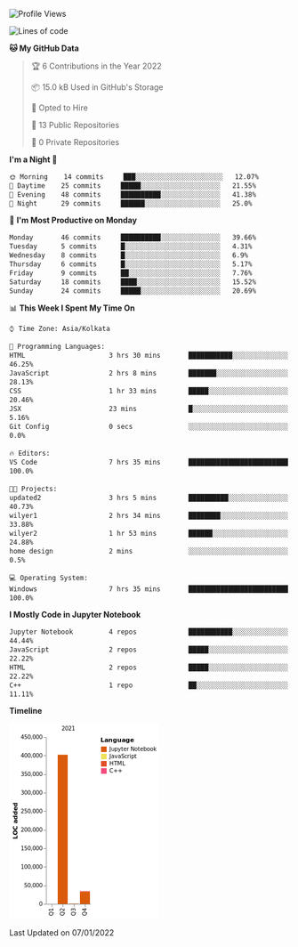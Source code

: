 <!--START_SECTION:waka-->
![Profile Views](http://img.shields.io/badge/Profile%20Views-0-blue)

![Lines of code](https://img.shields.io/badge/From%20Hello%20World%20I%27ve%20Written-438%20Thousand%20lines%20of%20code-blue)

**🐱 My GitHub Data** 

> 🏆 6 Contributions in the Year 2022
 > 
> 📦 15.0 kB Used in GitHub's Storage 
 > 
> 💼 Opted to Hire
 > 
> 📜 13 Public Repositories 
 > 
> 🔑 0 Private Repositories  
 > 
**I'm a Night 🦉** 

```text
🌞 Morning    14 commits     ███░░░░░░░░░░░░░░░░░░░░░░   12.07% 
🌆 Daytime    25 commits     █████░░░░░░░░░░░░░░░░░░░░   21.55% 
🌃 Evening    48 commits     ██████████░░░░░░░░░░░░░░░   41.38% 
🌙 Night      29 commits     ██████░░░░░░░░░░░░░░░░░░░   25.0%

```
📅 **I'm Most Productive on Monday** 

```text
Monday       46 commits     ██████████░░░░░░░░░░░░░░░   39.66% 
Tuesday      5 commits      █░░░░░░░░░░░░░░░░░░░░░░░░   4.31% 
Wednesday    8 commits      █░░░░░░░░░░░░░░░░░░░░░░░░   6.9% 
Thursday     6 commits      █░░░░░░░░░░░░░░░░░░░░░░░░   5.17% 
Friday       9 commits      ██░░░░░░░░░░░░░░░░░░░░░░░   7.76% 
Saturday     18 commits     ████░░░░░░░░░░░░░░░░░░░░░   15.52% 
Sunday       24 commits     █████░░░░░░░░░░░░░░░░░░░░   20.69%

```


📊 **This Week I Spent My Time On** 

```text
⌚︎ Time Zone: Asia/Kolkata

💬 Programming Languages: 
HTML                     3 hrs 30 mins       ███████████░░░░░░░░░░░░░░   46.25% 
JavaScript               2 hrs 8 mins        ███████░░░░░░░░░░░░░░░░░░   28.13% 
CSS                      1 hr 33 mins        █████░░░░░░░░░░░░░░░░░░░░   20.46% 
JSX                      23 mins             █░░░░░░░░░░░░░░░░░░░░░░░░   5.16% 
Git Config               0 secs              ░░░░░░░░░░░░░░░░░░░░░░░░░   0.0%

🔥 Editors: 
VS Code                  7 hrs 35 mins       █████████████████████████   100.0%

🐱‍💻 Projects: 
updated2                 3 hrs 5 mins        ██████████░░░░░░░░░░░░░░░   40.73% 
wilyer1                  2 hrs 34 mins       ████████░░░░░░░░░░░░░░░░░   33.88% 
wilyer2                  1 hr 53 mins        ██████░░░░░░░░░░░░░░░░░░░   24.88% 
home design              2 mins              ░░░░░░░░░░░░░░░░░░░░░░░░░   0.5%

💻 Operating System: 
Windows                  7 hrs 35 mins       █████████████████████████   100.0%

```

**I Mostly Code in Jupyter Notebook** 

```text
Jupyter Notebook         4 repos             ███████████░░░░░░░░░░░░░░   44.44% 
JavaScript               2 repos             █████░░░░░░░░░░░░░░░░░░░░   22.22% 
HTML                     2 repos             █████░░░░░░░░░░░░░░░░░░░░   22.22% 
C++                      1 repo              ██░░░░░░░░░░░░░░░░░░░░░░░   11.11%

```


**Timeline**

![Chart not found](https://raw.githubusercontent.com/ThejaswinS/ThejaswinS/main/charts/bar_graph.png) 


 Last Updated on 07/01/2022
<!--END_SECTION:waka-->





